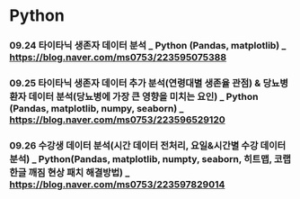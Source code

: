 # Python

### 09.24 타이타닉 생존자 데이터 분석 _ Python (Pandas, matplotlib) _ https://blog.naver.com/ms0753/223595075388
### 09.25 타이타닉 생존자 데이터 추가 분석(연령대별 생존율 관점) & 당뇨병 환자 데이터 분석(당뇨병에 가장 큰 영향을 미치는 요인) _ Python (Pandas, matplotlib, numpy, seaborn) _  https://blog.naver.com/ms0753/223596529120
### 09.26 수강생 데이터 분석(시간 데이터 전처리, 요일&시간별 수강 데이터 분석) _ Python(Pandas, matplotlib, numpty, seaborn, 히트맵, 코랩 한글 깨짐 현상 패치 해결방법) _ https://blog.naver.com/ms0753/223597829014
